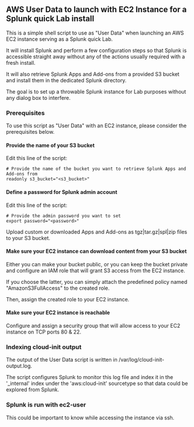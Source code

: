 ## AWS User Data to launch with EC2 Instance for a Splunk quick Lab install

This is a simple shell script to use as "User Data" when launching an AWS EC2 instance serving as a Splunk quick Lab.

It will install Splunk and perform a few configuration steps so that Splunk is accessible straight away without any of the actions usually required with a fresh install.

It will also retrieve Splunk Apps and Add-ons from a provided S3 bucket and install them in the dedicated Splunk directory.

The goal is to set up a throwable Splunk instance for Lab purposes without any dialog box to interfere.

### Prerequisites

To use this script as "User Data" with an EC2 instance, please consider the prerequisites below.

#### Provide the name of your S3 bucket

Edit this line of the script:

```
# Provide the name of the bucket you want to retrieve Splunk Apps and Add-ons from
readonly s3_bucket="<s3_bucket>"
```

#### Define a password for Splunk admin account

Edit this line of the script:

```
# Provide the admin password you want to set
export password="<password>"
```

Upload custom or downloaded Apps and Add-ons as tgz|tar.gz|spl|zip files to your S3 bucket.

#### Make sure your EC2 instance can download content from your S3 bucket

Either you can make your bucket public, or you can keep the bucket private and configure an IAM role that will grant S3 access from the EC2 instance.

If you choose the latter, you can simply attach the predefined policy named "AmazonS3FullAccess" to the created role.

Then, assign the created role to your EC2 instance.

#### Make sure your EC2 instance is reachable

Configure and assign a security group that will allow access to your EC2 instance on TCP ports 80 & 22.

### Indexing cloud-init output

The output of the User Data script is written in /var/log/cloud-init-output.log.

The script configures Splunk to monitor this log file and index it in the '_internal' index under the 'aws:cloud-init' sourcetype so that data could be explored from Splunk.

### Splunk is run with ec2-user

This could be important to know while accessing the instance via ssh.
